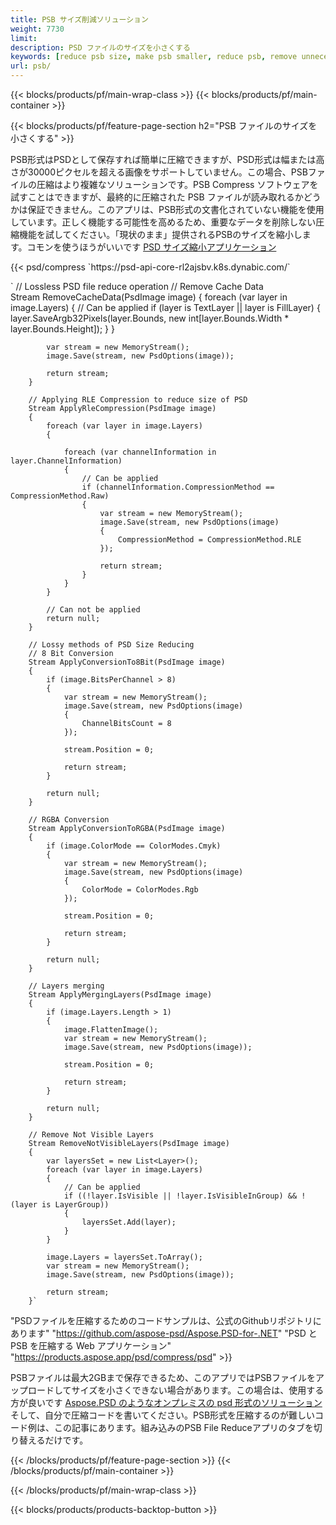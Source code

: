 ```yaml
---
title: PSB サイズ削減ソリューション
weight: 7730
limit: 
description: PSD ファイルのサイズを小さくする
keywords: [reduce psb size, make psb smaller, reduce psb, remove unnecessary psb data, compress psb file, compress psb]
url: psb/
---
```

{{< blocks/products/pf/main-wrap-class >}}
{{< blocks/products/pf/main-container >}}

{{< blocks/products/pf/feature-page-section h2="PSB ファイルのサイズを小さくする" >}}

<p>PSB形式はPSDとして保存すれば簡単に圧縮できますが、PSD形式は幅または高さが30000ピクセルを超える画像をサポートしていません。この場合、PSBファイルの圧縮はより複雑なソリューションです。PSB Compress ソフトウェアを試すことはできますが、最終的に圧縮された PSB ファイルが読み取れるかどうかは保証できません。このアプリは、PSB形式の文書化されていない機能を使用しています。正しく機能する可能性を高めるため、重要なデータを削除しない圧縮機能を試してください。「現状のまま」提供されるPSBのサイズを縮小します。コモンを使うほうがいいです <a href="/psd/reduce-size">PSD サイズ縮小アプリケーション</a></p>
{{< psd/compress `https://psd-api-core-rl2ajsbv.k8s.dynabic.com/` 

`        // Lossless PSD file reduce operation
        // Remove Cache Data			
        Stream RemoveCacheData(PsdImage image)
        {
            foreach (var layer in image.Layers)
            {
                // Can be applied
                if (layer is TextLayer || layer is FillLayer)
                {
                    layer.SaveArgb32Pixels(layer.Bounds, new int[layer.Bounds.Width * layer.Bounds.Height]);
                }
            }

            var stream = new MemoryStream();
            image.Save(stream, new PsdOptions(image));

            return stream;
        }

        // Applying RLE Compression to reduce size of PSD
        Stream ApplyRleCompression(PsdImage image)
        {
            foreach (var layer in image.Layers)
            {

                foreach (var channelInformation in layer.ChannelInformation)
                {
                    // Can be applied
                    if (channelInformation.CompressionMethod == CompressionMethod.Raw)
                    {
                        var stream = new MemoryStream();
                        image.Save(stream, new PsdOptions(image)
                        {
                            CompressionMethod = CompressionMethod.RLE
                        });

                        return stream;
                    }
                }
            }

            // Can not be applied
            return null;
        }

        // Lossy methods of PSD Size Reducing
        // 8 Bit Conversion
        Stream ApplyConversionTo8Bit(PsdImage image)
        {
            if (image.BitsPerChannel > 8)
            {
                var stream = new MemoryStream();
                image.Save(stream, new PsdOptions(image)
                {
                    ChannelBitsCount = 8
                });

                stream.Position = 0;

                return stream;
            }

            return null;
        }
       
        // RGBA Conversion
        Stream ApplyConversionToRGBA(PsdImage image)
        {
            if (image.ColorMode == ColorModes.Cmyk)
            {
                var stream = new MemoryStream();
                image.Save(stream, new PsdOptions(image)
                {
                    ColorMode = ColorModes.Rgb
                });

                stream.Position = 0;

                return stream;
            }

            return null;
        }

        // Layers merging
        Stream ApplyMergingLayers(PsdImage image)
        {
            if (image.Layers.Length > 1)
            {
                image.FlattenImage();
                var stream = new MemoryStream();
                image.Save(stream, new PsdOptions(image));

                stream.Position = 0;

                return stream;
            }

            return null;
        }

        // Remove Not Visible Layers
        Stream RemoveNotVisibleLayers(PsdImage image)
        {
            var layersSet = new List<Layer>();
            foreach (var layer in image.Layers)
            {
                // Can be applied
                if ((!layer.IsVisible || !layer.IsVisibleInGroup) && !(layer is LayerGroup))
                {
                    layersSet.Add(layer);
                }
            }

            image.Layers = layersSet.ToArray();
            var stream = new MemoryStream();
            image.Save(stream, new PsdOptions(image));

            return stream;
        }` 
"PSDファイルを圧縮するためのコードサンプルは、公式のGithubリポジトリにあります"  "https://github.com/aspose-psd/Aspose.PSD-for-.NET" 
"PSD と PSB を圧縮する Web アプリケーション" "https://products.aspose.app/psd/compress/psd" >}}
<p>PSBファイルは最大2GBまで保存できるため、このアプリではPSBファイルをアップロードしてサイズを小さくできない場合があります。この場合は、使用する方が良いです <a href="/psd">Aspose.PSD のようなオンプレミスの psd 形式のソリューション</a> そして、自分で圧縮コードを書いてください。PSB形式を圧縮するのが難しいコード例は、この記事にあります。組み込みのPSB File Reduceアプリのタブを切り替えるだけです。</p>
{{< /blocks/products/pf/feature-page-section >}}
{{< /blocks/products/pf/main-container >}}


{{< /blocks/products/pf/main-wrap-class >}}

{{< blocks/products/products-backtop-button >}}
